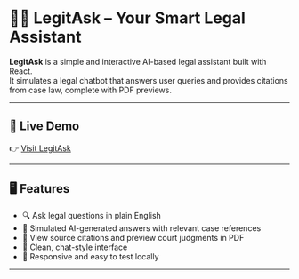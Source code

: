 # 🧑‍⚖️ LegitAsk – Your Smart Legal Assistant

**LegitAsk** is a simple and interactive AI-based legal assistant built with React.  
It simulates a legal chatbot that answers user queries and provides citations from case law, complete with PDF previews.

---

## 🔗 Live Demo

👉 [Visit LegitAsk](https://anshul-ab17.github.io/lexisg-frontend-intern-test)

---

## 🖥️ Features

- 🔍 Ask legal questions in plain English
- 🤖 Simulated AI-generated answers with relevant case references
- 📄 View source citations and preview court judgments in PDF
- 💬 Clean, chat-style interface
- 🧪 Responsive and easy to test locally

---


